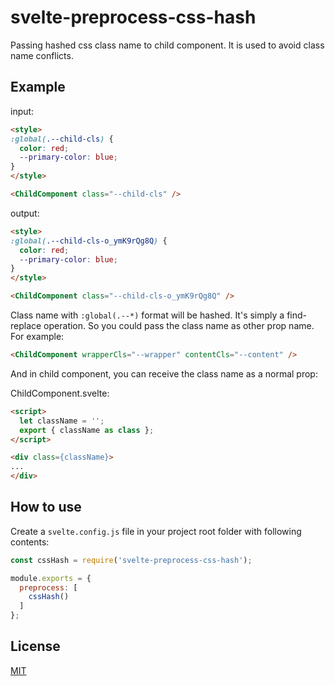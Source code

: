 # svelte-preprocess-css-hash
Passing hashed css class name to child component. It is used to avoid class name conflicts.

## Example

input:
```html
<style>
:global(.--child-cls) {
  color: red;
  --primary-color: blue;
}
</style>

<ChildComponent class="--child-cls" />
```

output:
```html
<style>
:global(.--child-cls-o_ymK9rQg8Q) {
  color: red;
  --primary-color: blue;
}
</style>

<ChildComponent class="--child-cls-o_ymK9rQg8Q" />
```

Class name with `:global(.--*)` format will be hashed.
It's simply a find-replace operation. So you could pass the class name as other prop name. For example:

```html
<ChildComponent wrapperCls="--wrapper" contentCls="--content" />
```

And in child component, you can receive the class name as a normal prop:

ChildComponent.svelte:
```html
<script>
  let className = '';
  export { className as class };
</script>

<div class={className}>
...
</div>
```

## How to use

Create a `svelte.config.js` file in your project root folder with following contents:

```js
const cssHash = require('svelte-preprocess-css-hash');

module.exports = {
  preprocess: [
    cssHash()
  ]
};
```

## License
[MIT](LICENSE)
